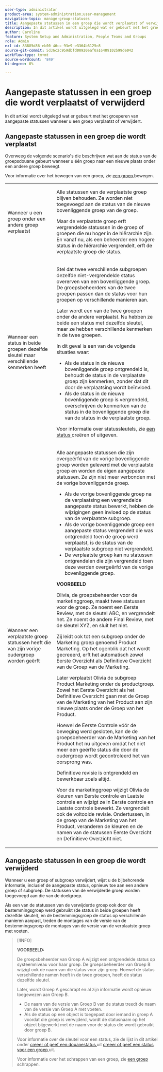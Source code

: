 ```yaml
---
user-type: administrator
product-area: system-administration;user-management
navigation-topic: manage-group-statuses
title: Aangepaste statussen in een groep die wordt verplaatst of verwijderd
description: In dit artikel wordt uitgelegd wat er gebeurt met het groeperen van aangepaste statussen wanneer u een groep verplaatst of verwijdert.
author: Caroline
feature: System Setup and Administration, People Teams and Groups
role: Admin
exl-id: 83885d86-eb00-46cc-93e9-e3364b6125e8
source-git-commit: 5d36c2c959dbfd00920eaf0a16409102b99de042
workflow-type: tm+mt
source-wordcount: '849'
ht-degree: 0%

---
```


# Aangepaste statussen in een groep die wordt verplaatst of verwijderd

In dit artikel wordt uitgelegd wat er gebeurt met het groeperen van aangepaste statussen wanneer u een groep verplaatst of verwijdert.

## Aangepaste statussen in een groep die wordt verplaatst

Overweeg de volgende scenario&#39;s die beschrijven wat aan de status van de groepsdouane gebeurt wanneer u één groep naar een nieuwe plaats onder een andere groep beweegt.

Voor informatie over het bewegen van een groep, zie [ een groep ](../../../administration-and-setup/manage-groups/create-and-manage-groups/move-a-group.md) bewegen.

<table style="table-layout:auto"> 
 <col> 
 </col> 
 <col> 
 </col> 
 <tbody> 
  <tr> 
   <td role="rowheader">Wanneer u een groep onder een andere groep verplaatst </td> 
   <td> <p>Alle statussen van de verplaatste groep blijven behouden. Ze worden niet toegevoegd aan de status van de nieuwe bovenliggende groep van de groep.</p> <p>Maar de verplaatste groep erft vergrendelde statussen in de groep of groepen die nu hoger in de hiërarchie zijn. En vanaf nu, als een beheerder een hogere status in de hiërarchie vergrendelt, erft de verplaatste groep die status.</p> </td> 
  </tr> 
  <tr> 
   <td role="rowheader">Wanneer een status in beide groepen dezelfde sleutel maar verschillende kenmerken heeft</td> 
   <td> <p>Stel dat twee verschillende subgroepen dezelfde niet-vergrendelde status overerven van een bovenliggende groep. De groepsbeheerders van de twee groepen passen dan de status voor hun groepen op verschillende manieren aan.</p> <p>Later wordt een van de twee groepen onder de andere verplaatst. Nu hebben ze beide een status met dezelfde sleutel, maar ze hebben verschillende kenmerken in de twee groepen.</p> <p>In dit geval is een van de volgende situaties waar:</p> 
    <ul> 
     <li>Als de status in de nieuwe bovenliggende groep ontgrendeld is, behoudt de status in de verplaatste groep zijn kenmerken, zonder dat dit door de verplaatsing wordt beïnvloed.</li> 
     <li>Als de status in de nieuwe bovenliggende groep is vergrendeld, overschrijven de kenmerken van de status in de bovenliggende groep die van de status in de verplaatste groep.</li> 
    </ul> <p>Voor informatie over statussleutels, zie <a href="../../../administration-and-setup/customize-workfront/creating-custom-status-and-priority-labels/create-or-edit-a-status.md" class="MCXref xref"> een status </a> creëren of uitgeven.</p> </td> 
  </tr> 
  <tr> 
   <td>Wanneer een verplaatste groep statussen heeft die van zijn vorige oudergroep worden geërft </td> 
   <td> <p>Alle aangepaste statussen die zijn overgeërfd van de vorige bovenliggende groep worden geleverd met de verplaatste groep en worden de eigen aangepaste statussen. Ze zijn niet meer verbonden met de vorige bovenliggende groep.</p> 
    <ul> 
     <li>Als de vorige bovenliggende groep na de verplaatsing een vergrendelde aangepaste status bewerkt, hebben de wijzigingen geen invloed op de status van de verplaatste subgroep.</li> 
     <li>Als de vorige bovenliggende groep een aangepaste status vergrendelt die was ontgrendeld toen de groep werd verplaatst, is de status van de verplaatste subgroep niet vergrendeld.</li> 
     <li>De verplaatste groep kan nu statussen ontgrendelen die zijn vergrendeld toen deze werden overgeërfd van de vorige bovenliggende groep.</li> 
    </ul> 
     <p><b>VOORBEELD</b><p> 
     <p>Olivia, de groepsbeheerder voor de marketinggroep, maakt twee statussen voor de groep. Ze noemt een Eerste Review, met de sleutel ABC, en vergrendelt het. Ze noemt de andere Final Review, met de sleutel XYZ, en sluit het niet.</p> 
     <p>Zij leidt ook tot een subgroep onder de Marketing groep genoemd Product Marketing. Op het ogenblik dat het wordt gecreeerd, erft het automatisch zowel Eerste Overzicht als Definitieve Overzicht van de Groep van de Marketing.</p> 
     <p>Later verplaatst Olivia de subgroep Product Marketing onder de productgroep. Zowel het Eerste Overzicht als het Definitieve Overzicht gaan met de Groep van de Marketing van het Product aan zijn nieuwe plaats onder de Groep van het Product.</p> 
     <p>Hoewel de Eerste Controle vóór de beweging werd gesloten, kan de de groepsbeheerder van de Marketing van het Product het nu uitgeven omdat het niet meer een geërfte status die door de oudergroep wordt gecontroleerd het van oorsprong was.</p> 
     <p>Definitieve revisie is ontgrendeld en bewerkbaar zoals altijd.</p> 
     <p>Voor de marketinggroep wijzigt Olivia de kleuren van Eerste controle en Laatste controle en wijzigt ze in Eerste controle en Laatste controle bewerkt. Ze vergrendelt ook de voltooide revisie. Ondertussen, in de groep van de Marketing van het Product, veranderen de kleuren en de namen van de statussen Eerste Overzicht en Definitieve Overzicht niet.</p> 
    </div> </td> 
  </tr> 
 </tbody> 
</table>

## Aangepaste statussen in een groep die wordt verwijderd

Wanneer u een groep of subgroep verwijdert, wijst u de bijbehorende informatie, inclusief de aangepaste status, opnieuw toe aan een andere groep of subgroep. De statussen van de verwijderde groep worden toegevoegd aan die van de doelgroep.

Als een van de statussen van de verwijderde groep ook door de bestemmingsgroep werd gebruikt (de status in beide groepen heeft dezelfde sleutel), en de bestemmingsgroep de status op verschillende manieren aanpast, treden de montages van de versie van de bestemmingsgroep de montages van de versie van de verplaatste groep met voeten.

>[!INFO]
>
>**VOORBEELD:**
>
>De groepsbeheerder van Groep A wijzigt een ontgrendelde status op systeemniveau voor haar groep. De groepsbeheerder van Groep B wijzigt ook de naam van die status voor zijn groep. Hoewel de status verschillende namen heeft in de twee groepen, heeft de status dezelfde sleutel.
>
>Later, wordt Groep A geschrapt en al zijn informatie wordt opnieuw toegewezen aan Groep B.
>
>* De naam van de versie van Groep B van de status treedt de naam van de versie van Groep A met voeten.
>* Als de status op een object is toegepast door iemand in groep A voordat die groep is verwijderd, wordt de statusnaam op het object bijgewerkt met de naam voor de status die wordt gebruikt door groep B.
>
>Voor informatie over de sleutel voor een status, zie de lijst in dit artikel onder [ creeer of geef een douanestatus ](../../../administration-and-setup/customize-workfront/creating-custom-status-and-priority-labels/create-or-edit-a-status.md#create) uit [ creeer of geef een status voor een groep ](../../../administration-and-setup/manage-groups/manage-group-statuses/create-or-edit-a-group-status.md#create) uit.
>
>Voor informatie over het schrappen van een groep, zie [ een groep ](../../../administration-and-setup/manage-groups/create-and-manage-groups/delete-a-group.md) schrappen.

